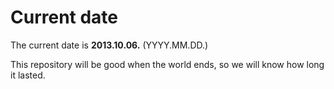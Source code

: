 # Current date

The current date is **2013.10.06.** (YYYY.MM.DD.)

This repository will be good when the world ends, so we will know how long it lasted.
